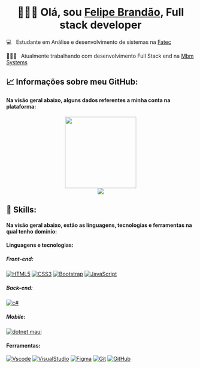 <h1 align="center">
👨🏻‍💻 Olá, sou <a href="#">Felipe Brandão</a>, Full stack developer
</h1>
  
  💻 &nbsp; Estudante em Análise e desenvolvimento de sistemas na <a href="https://fatecrl.edu.br">Fatec</a>
  
  👩🏻‍💻 &nbsp; Atualmente trabalhando com desenvolvimento Full Stack end na <a href="#">Mbm Systems</a>
  
  <!-- __________________________________________________________________________________________________________________________________________________ -->

## 📈 Informações sobre meu GitHub:

<h4>Na visão geral abaixo, alguns dados referentes a minha conta na plataforma:</h4>

<div align="center">

<img height="190em" src="https://github-readme-stats-eight-theta.vercel.app/api?username=FelipeBrandao00&show_icons=true&theme=dark&include_all_commits=true&count_private=true" >
<br>
<img align="center" src="https://github-readme-stats.vercel.app/api/top-langs/?username=FelipeBrandao00&layout=compact&theme=dark" /> 
  

</div>  

## 🎯 Skills:

<h4>Na visão geral abaixo, estão as linguagens, tecnologias e ferramentas na qual tenho domínio:</h4>

<h4>Linguagens e tecnologias:</h4>

<h5>Front-end:</h5>

<div>

[![HTML5](https://skills.thijs.gg/icons?i=html)](https://pt.wikipedia.org/wiki/HTML5)
[![CSS3](https://skills.thijs.gg/icons?i=css)](https://pt.wikipedia.org/wiki/CSS3)
[![Bootstrap](https://skills.thijs.gg/icons?i=bootstrap)](https://getbootstrap.com)
[![JavaScript](https://skills.thijs.gg/icons?i=js)](https://pt.wikipedia.org/wiki/JavaScript)
</div>

<h5>Back-end:</h5>

<div>

[![c#](https://skills.thijs.gg/icons?i=cs)](https://pt.wikipedia.org/wiki/C_Sharp)
</div>

<h5>Mobile:</h5>

<div>

[![dotnet maui](https://skills.thijs.gg/icons?i=dotnet)](https://learn.microsoft.com/pt-br/dotnet/maui/what-is-maui?view=net-maui-7.0)
  <br> 
</div>

<h4>Ferramentas:</h4>

<div>
 
  [![Vscode](https://skills.thijs.gg/icons?i=vscode)](https://pt.wikipedia.org/wiki/vscode)
  [![VisualStudio](https://skills.thijs.gg/icons?i=visualstudio)](https://visualstudio.microsoft.com/pt-br/)
  [![Figma](https://skills.thijs.gg/icons?i=figma)](https://pt.wikipedia.org/wiki/figma)
  [![Git](https://skills.thijs.gg/icons?i=git)](https://pt.wikipedia.org/wiki/git)
  [![GitHub](https://skills.thijs.gg/icons?i=github)](https://pt.wikipedia.org/wiki/github)
  <br>
</div>

<br>

<!-- __________________________________________________________________________________________________________________________________________________ -->
